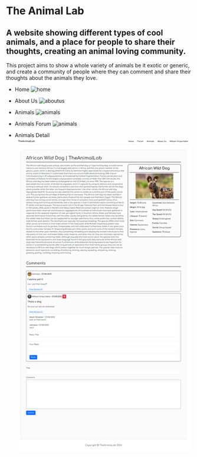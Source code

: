 # The Animal Lab

## A website showing different types of cool animals, and a place for people to share their thoughts, creating an animal loving community.

This project aims to show a whole variety of animals be it exotic or generic, and create a community of people where they can comment and share their thoughts about the animals they love. 

- Home
![home](public/images/homepage-img.png)

- About Us
![aboutus](public/images/v1-aboutus-img.png)

- Animals
![animals](public/images/animals-compact.png)

- Animals Forum
![animals](public/images/animals-forum.png.png)

- Animals Detail
![animals](public/images/animals-detail.png)